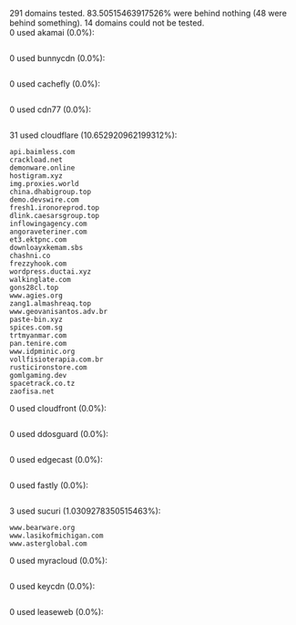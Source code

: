 291 domains tested. 83.50515463917526% were behind nothing (48 were behind something). 14 domains could not be tested.<br>
0 used akamai (0.0%):
```

```

0 used bunnycdn (0.0%):
```

```

0 used cachefly (0.0%):
```

```

0 used cdn77 (0.0%):
```

```

31 used cloudflare (10.652920962199312%):
```
api.baimless.com
crackload.net
demonware.online
hostigram.xyz
img.proxies.world
china.dhabigroup.top
demo.devswire.com
fresh1.ironoreprod.top
dlink.caesarsgroup.top
inflowingagency.com
angoraveteriner.com
et3.ektpnc.com
downloayxkemam.sbs
chashni.co
frezzyhook.com
wordpress.ductai.xyz
walkinglate.com
gons28cl.top
www.agies.org
zang1.almashreaq.top
www.geovanisantos.adv.br
paste-bin.xyz
spices.com.sg
trtmyanmar.com
pan.tenire.com
www.idpminic.org
vollfisioterapia.com.br
rusticironstore.com
gomlgaming.dev
spacetrack.co.tz
zaofisa.net
```

0 used cloudfront (0.0%):
```

```

0 used ddosguard (0.0%):
```

```

0 used edgecast (0.0%):
```

```

0 used fastly (0.0%):
```

```

3 used sucuri (1.0309278350515463%):
```
www.bearware.org
www.lasikofmichigan.com
www.asterglobal.com
```

0 used myracloud (0.0%):
```

```

0 used keycdn (0.0%):
```

```

0 used leaseweb (0.0%):
```

```
